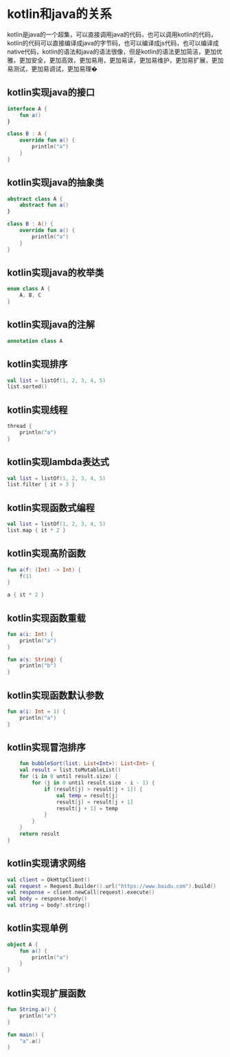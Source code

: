 # kotlin和java的关系

kotlin是java的一个超集，可以直接调用java的代码，也可以调用kotlin的代码，kotlin的代码可以直接编译成java的字节码，也可以编译成js代码，也可以编译成native代码，kotlin的语法和java的语法很像，但是kotlin的语法更加简洁，更加优雅，更加安全，更加高效，更加易用，更加易读，更加易维护，更加易扩展，更加易测试，更加易调试，更加易理�

## kotlin实现java的接口

```kotlin
interface A {
    fun a()
}

class B : A {
    override fun a() {
        println("a")
    }
}
```

## kotlin实现java的抽象类

```kotlin
abstract class A {
    abstract fun a()
}

class B : A() {
    override fun a() {
        println("a")
    }
}
```

## kotlin实现java的枚举类

```kotlin
enum class A {
    A, B, C
}
```

## kotlin实现java的注解

```kotlin
annotation class A
```

## kotlin实现排序

```kotlin
val list = listOf(1, 2, 3, 4, 5)
list.sorted()
```

## kotlin实现线程

```kotlin
thread {
    println("a")
}
```

## kotlin实现lambda表达式

```kotlin
val list = listOf(1, 2, 3, 4, 5)
list.filter { it > 3 }
```

## kotlin实现函数式编程

```kotlin
val list = listOf(1, 2, 3, 4, 5)
list.map { it * 2 }
```

## kotlin实现高阶函数

```kotlin
fun a(f: (Int) -> Int) {
    f(1)
}

a { it * 2 }
```

## kotlin实现函数重载

```kotlin
fun a(i: Int) {
    println("a")
}

fun a(s: String) {
    println("b")
}
```

## kotlin实现函数默认参数

```kotlin
fun a(i: Int = 1) {
    println("a")
}
```

## kotlin实现冒泡排序

```kotlin
    fun bubbleSort(list: List<Int>): List<Int> {
    val result = list.toMutableList()
    for (i in 0 until result.size) {
        for (j in 0 until result.size - i - 1) {
            if (result[j] > result[j + 1]) {
                val temp = result[j]
                result[j] = result[j + 1]
                result[j + 1] = temp
            }
        }
    }
    return result
}
```

## kotlin实现请求网络

```kotlin
val client = OkHttpClient()
val request = Request.Builder().url("https://www.baidu.com").build()
val response = client.newCall(request).execute()
val body = response.body()
val string = body?.string()
```

## kotlin实现单例

```kotlin
object A {
    fun a() {
        println("a")
    }
}
```

## kotlin实现扩展函数

```kotlin
fun String.a() {
    println("a")
}

fun main() {
    "a".a()
}
```



